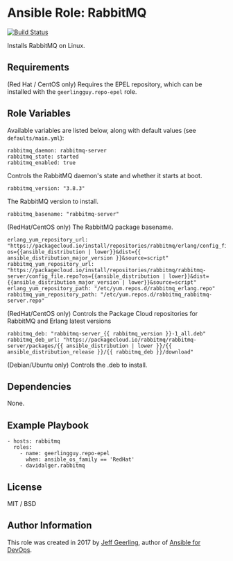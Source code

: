 # Ansible Role: RabbitMQ

[![Build Status](https://travis-ci.org/davidalger/ansible-role-rabbitmq.svg?branch=master)](https://travis-ci.org/davidalger/ansible-role-rabbitmq)

Installs RabbitMQ on Linux.

## Requirements

(Red Hat / CentOS only) Requires the EPEL repository, which can be installed with the `geerlingguy.repo-epel` role.

## Role Variables

Available variables are listed below, along with default values (see `defaults/main.yml`):

    rabbitmq_daemon: rabbitmq-server
    rabbitmq_state: started
    rabbitmq_enabled: true

Controls the RabbitMQ daemon's state and whether it starts at boot.

    rabbitmq_version: "3.8.3"

The RabbitMQ version to install.

    rabbitmq_basename: "rabbitmq-server"

(RedHat/CentOS only) The RabbitMQ package basename.
    
    erlang_yum_repository_url: "https://packagecloud.io/install/repositories/rabbitmq/erlang/config_file.repo?os={{ansible_distribution | lower}}&dist={{ ansible_distribution_major_version }}&source=script"
    rabbitmq_yum_repository_url: "https://packagecloud.io/install/repositories/rabbitmq/rabbitmq-server/config_file.repo?os={{ansible_distribution | lower}}&dist={{ansible_distribution_major_version | lower}}&source=script"
    erlang_yum_repository_path: "/etc/yum.repos.d/rabbitmq_erlang.repo"
    rabbitmq_yum_repository_path: "/etc/yum.repos.d/rabbitmq_rabbitmq-server.repo"

(RedHat/CentOS only) Controls the Package Cloud repositories for RabbitMQ and Erlang latest versions

    rabbitmq_deb: "rabbitmq-server_{{ rabbitmq_version }}-1_all.deb"
    rabbitmq_deb_url: "https://packagecloud.io/rabbitmq/rabbitmq-server/packages/{{ ansible_distribution | lower }}/{{ ansible_distribution_release }}/{{ rabbitmq_deb }}/download"

(Debian/Ubuntu only) Controls the .deb to install.

## Dependencies

None.

## Example Playbook

    - hosts: rabbitmq
      roles:
        - name: geerlingguy.repo-epel
          when: ansible_os_family == 'RedHat'
        - davidalger.rabbitmq

## License

MIT / BSD

## Author Information

This role was created in 2017 by [Jeff Geerling](https://www.jeffgeerling.com/), author of [Ansible for DevOps](https://www.ansiblefordevops.com/).
